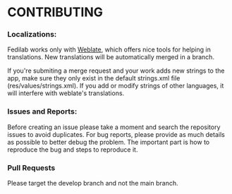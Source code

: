 CONTRIBUTING
============

### Localizations:

Fedilab works only with [Weblate](https://hosted.weblate.org/projects/fedilab), which offers nice
tools for helping in translations. New translations will be automatically merged in a branch.

If you're submiting a merge request and your work adds new strings to the app, make sure they only
exist in the default strings.xml file (res/values/strings.xml). If you add or modify strings of
other languages, it will interfere with weblate's translations.

### Issues and Reports:

Before creating an issue please take a moment and search the repository issues to avoid duplicates.
For bug reports, please provide as much details as possible to better debug the problem. The
important part is how to reproduce the bug and steps to reproduce it.

### Pull Requests

Please target the develop branch and not the main branch.
